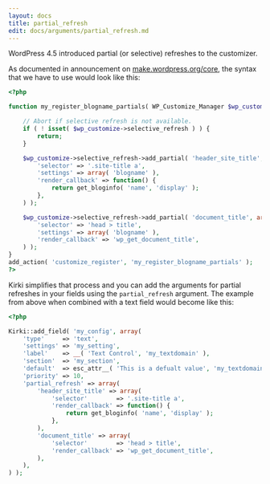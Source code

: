 ```yaml
---
layout: docs
title: partial_refresh
edit: docs/arguments/partial_refresh.md
---
```



WordPress 4.5 introduced partial (or selective) refreshes to the customizer.

As documented in announcement on [make.wordpress.org/core](https://make.wordpress.org/core/2016/02/16/selective-refresh-in-the-customizer/), the syntax that we have to use would look like this:

```php
<?php

function my_register_blogname_partials( WP_Customize_Manager $wp_customize ) {

    // Abort if selective refresh is not available.
    if ( ! isset( $wp_customize->selective_refresh ) ) {
        return;
    }

    $wp_customize->selective_refresh->add_partial( 'header_site_title', array(
        'selector' => '.site-title a',
        'settings' => array( 'blogname' ),
        'render_callback' => function() {
            return get_bloginfo( 'name', 'display' );
        },
    ) );

    $wp_customize->selective_refresh->add_partial( 'document_title', array(
        'selector' => 'head > title',
        'settings' => array( 'blogname' ),
        'render_callback' => 'wp_get_document_title',
    ) );
}
add_action( 'customize_register', 'my_register_blogname_partials' );
?>
```


Kirki simplifies that process and you can add the arguments for partial refreshes in your fields using the `partial_refresh` argument. The example from above when combined with a text field would become like this:


```php
<?php

Kirki::add_field( 'my_config', array(
	'type'     => 'text',
	'settings' => 'my_setting',
	'label'    => __( 'Text Control', 'my_textdomain' ),
	'section'  => 'my_section',
	'default'  => esc_attr__( 'This is a defualt value', 'my_textdomain' ),
	'priority' => 10,
	'partial_refresh' => array(
		'header_site_title' => array(
			'selector'        => '.site-title a',
			'render_callback' => function() {
				return get_bloginfo( 'name', 'display' );
			},
		),
		'document_title' => array(
			'selector'        => 'head > title',
			'render_callback' => 'wp_get_document_title',
		),
	),
) );
```
